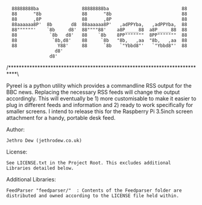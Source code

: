       88888888ba                88888888ba                           88
      88      "8b               88      "8b                          88
      88      ,8P               88      ,8P                          88
      88aaaaaa8P'  8b       d8  88aaaaaa8P'   ,adPPYba,   ,adPPYba,  88
      88""""""'    `8b     d8'  88""""88'    a8P_____88  a8P_____88  88
      88            `8b   d8'   88    `8b    8PP"""""""  8PP"""""""  88
      88             `8b,d8'    88     `8b   "8b,   ,aa  "8b,   ,aa  88
      88               Y88'     88      `8b   `"Ybbd8"'   `"Ybbd8"'  88
                      d8'
                    d8'

/***************************************************************************\

Pyreel is a python utility which provides a commandline RSS output for the BBC news. 
Replacing the necessary RSS feeds will change the output accordingly. 
This will eventually be 1) more customisable to make it easier to plug in different feeds and information and 2) ready to work specifically for smaller screens. 
I intend to release this for the Raspberry Pi 3.5inch screen attachment for a handy, portable desk feed.


Author:

	Jethro Dew (jethrodew.co.uk)

License:

	See LICENSE.txt in the Project Root. This excludes additional Libraries detailed below.


Additional Libraries:

	FeedParser "feedparser/"  : Contents of the Feedparser folder are distributed and owned according to the LICENSE file held within.

